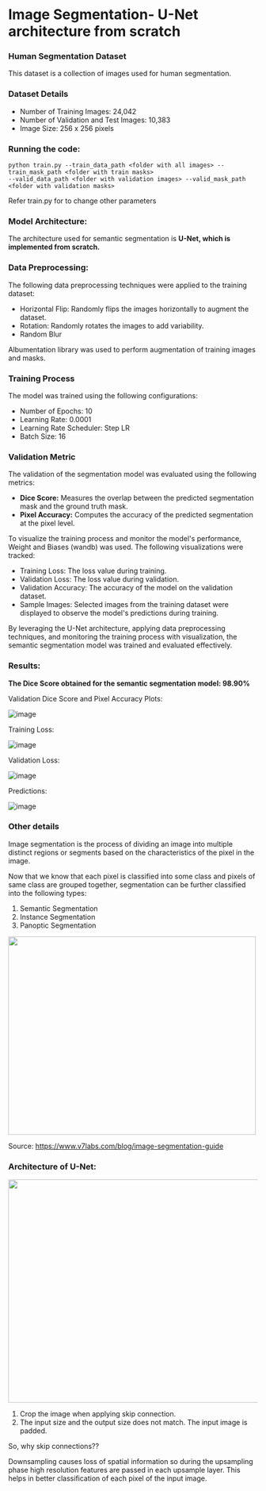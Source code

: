 # Image Segmentation- U-Net architecture from scratch

### Human Segmentation Dataset

This dataset is a collection of images used for human segmentation.

### Dataset Details

* Number of Training Images: 24,042
* Number of Validation and Test Images: 10,383
* Image Size: 256 x 256 pixels

### Running the code:

```
python train.py --train_data_path <folder with all images> --train_mask_path <folder with train masks>
--valid_data_path <folder with validation images> --valid_mask_path <folder with validation masks>
```

Refer train.py for to change other parameters

### Model Architecture:

The architecture used for semantic segmentation is __U-Net, which is implemented from scratch.__

### Data Preprocessing:

The following data preprocessing techniques were applied to the training dataset:

* Horizontal Flip: Randomly flips the images horizontally to augment the dataset.
* Rotation: Randomly rotates the images to add variability.
* Random Blur

Albumentation library was used to perform augmentation of training images and masks.

### Training Process

The model was trained using the following configurations:

* Number of Epochs: 10
* Learning Rate: 0.0001
* Learning Rate Scheduler: Step LR
* Batch Size: 16

### Validation Metric
The validation of the segmentation model was evaluated using the following metrics:

* __Dice Score:__ Measures the overlap between the predicted segmentation mask and the ground truth mask.
* __Pixel Accuracy:__ Computes the accuracy of the predicted segmentation at the pixel level.

To visualize the training process and monitor the model's performance, Weight and Biases (wandb) was used. The following visualizations were tracked:

* Training Loss: The loss value during training.
* Validation Loss: The loss value during validation.
* Validation Accuracy: The accuracy of the model on the validation dataset.
* Sample Images: Selected images from the training dataset were displayed to observe the model's predictions during training.
  
By leveraging the U-Net architecture, applying data preprocessing techniques, and monitoring the training process with visualization, the semantic segmentation model was trained and evaluated effectively.

### Results:

__The Dice Score obtained for the semantic segmentation model: 98.90%__


Validation Dice Score and Pixel Accuracy Plots:

![image](https://github.com/abhamedewar/Image-Segmentation/assets/20626950/5f90e656-554a-4859-bcb7-18787c928219)

Training Loss:

![image](https://github.com/abhamedewar/Image-Segmentation/assets/20626950/b6caf2b9-2e04-422d-a1d2-57fbd3f76c71)


Validation Loss:

![image](https://github.com/abhamedewar/Image-Segmentation/assets/20626950/4d19409e-e802-4363-821a-85794b5d6814)

Predictions:

![image](https://github.com/abhamedewar/Image-Segmentation/assets/20626950/bccfe40c-fda4-44d0-9d6a-801251bf360f)

### Other details
Image segmentation is the process of dividing an image into multiple distinct regions or segments based on the characteristics of the pixel in the image. 

Now that we know that each pixel is classified into some class and pixels of same class are grouped together, segmentation can be further classified into the following types:

1. Semantic Segmentation
2. Instance Segmentation
3. Panoptic Segmentation

<img src="https://github.com/abhamedewar/Image-Segmentation/assets/20626950/1dfc1f78-3026-4c8c-bec8-524edabcd7f1" width="500" height="400">

Source: https://www.v7labs.com/blog/image-segmentation-guide

### Architecture of U-Net:

<img src="https://github.com/abhamedewar/Image-Segmentation/assets/20626950/5f314f21-a13e-45e8-b0a9-270e3e9bcaf9" width="600" height="450">

1. Crop the image when applying skip connection.
2. The input size and the output size does not match. The input image is padded.

So, why skip connections??

Downsampling causes loss of spatial information so during the upsampling phase high resolution features are passed in each upsample layer. This helps in better classification of each pixel of the input image.




